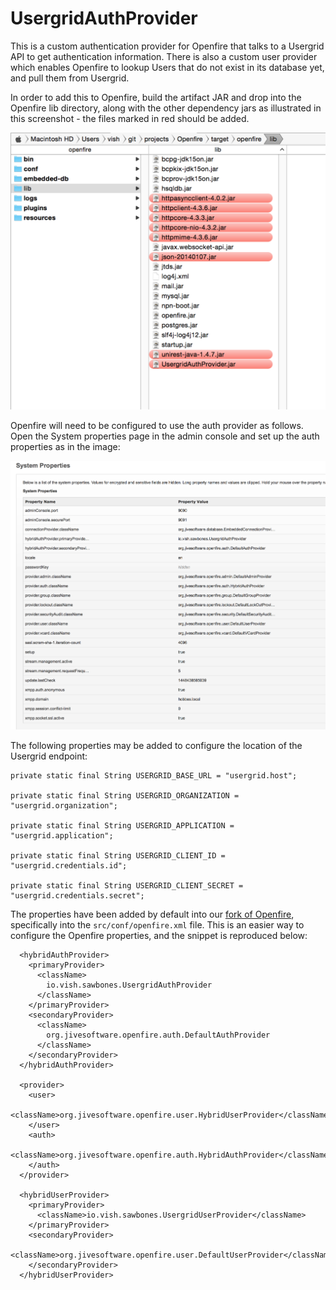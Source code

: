 # UsergridAuthProvider

This is a custom authentication provider for Openfire that talks to a Usergrid API to get authentication information. There is also a custom user provider which enables Openfire to lookup Users that do not exist in its database yet, and pull them from Usergrid.

In order to add this to Openfire, build the artifact JAR and drop into the Openfire lib directory, along with the other dependency jars as illustrated in this screenshot - the files marked in red should be added.

![image](jars.png)

Openfire will need to be configured to use the auth provider as follows. Open the System properties page in the admin console and set up the auth properties as in the image:

![image](properties.png)

The following properties may be added to configure the location of the Usergrid endpoint:

    private static final String USERGRID_BASE_URL = "usergrid.host";

    private static final String USERGRID_ORGANIZATION = "usergrid.organization";

    private static final String USERGRID_APPLICATION = "usergrid.application";

    private static final String USERGRID_CLIENT_ID = "usergrid.credentials.id";

    private static final String USERGRID_CLIENT_SECRET = "usergrid.credentials.secret";

The properties have been added by default into our [fork of Openfire](https://github.com/vishvish/openfire), specifically into the `src/conf/openfire.xml` file. This is an easier way to configure the Openfire properties, and the snippet is reproduced below:

      <hybridAuthProvider>
        <primaryProvider>
          <className>
            io.vish.sawbones.UsergridAuthProvider
          </className>
        </primaryProvider>
        <secondaryProvider>
          <className>
            org.jivesoftware.openfire.auth.DefaultAuthProvider
          </className>
        </secondaryProvider>
      </hybridAuthProvider>
    
      <provider>
        <user>
          <className>org.jivesoftware.openfire.user.HybridUserProvider</className>
        </user>
        <auth>
          <className>org.jivesoftware.openfire.auth.HybridAuthProvider</className>
        </auth>
      </provider>
    
      <hybridUserProvider>
        <primaryProvider>
          <className>io.vish.sawbones.UsergridUserProvider</className>
        </primaryProvider>
        <secondaryProvider>
          <className>org.jivesoftware.openfire.user.DefaultUserProvider</className>
        </secondaryProvider>
      </hybridUserProvider>


